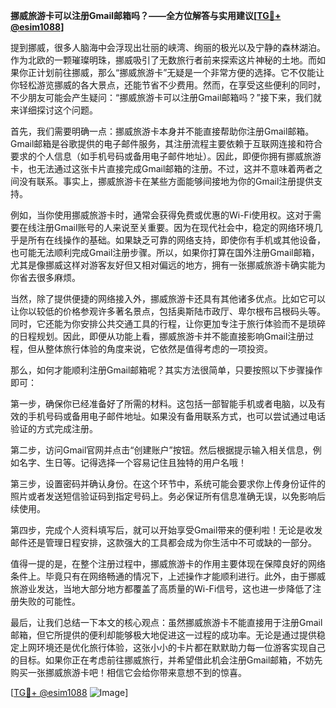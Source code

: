 **挪威旅游卡可以注册Gmail邮箱吗？——全方位解答与实用建议[[TG💪+ @esim1088](https://t.me/s/esim1088)]**

提到挪威，很多人脑海中会浮现出壮丽的峡湾、绚丽的极光以及宁静的森林湖泊。作为北欧的一颗璀璨明珠，挪威吸引了无数旅行者前来探索这片神秘的土地。而如果你正计划前往挪威，那么“挪威旅游卡”无疑是一个非常方便的选择。它不仅能让你轻松游览挪威的各大景点，还能节省不少费用。然而，在享受这些便利的同时，不少朋友可能会产生疑问：“挪威旅游卡可以注册Gmail邮箱吗？”接下来，我们就来详细探讨这个问题。

首先，我们需要明确一点：挪威旅游卡本身并不能直接帮助你注册Gmail邮箱。Gmail邮箱是谷歌提供的电子邮件服务，其注册流程主要依赖于互联网连接和符合要求的个人信息（如手机号码或备用电子邮件地址）。因此，即便你拥有挪威旅游卡，也无法通过这张卡片直接完成Gmail邮箱的注册。不过，这并不意味着两者之间没有联系。事实上，挪威旅游卡在某些方面能够间接地为你的Gmail注册提供支持。

例如，当你使用挪威旅游卡时，通常会获得免费或优惠的Wi-Fi使用权。这对于需要在线注册Gmail账号的人来说至关重要。因为在现代社会中，稳定的网络环境几乎是所有在线操作的基础。如果缺乏可靠的网络支持，即使你有手机或其他设备，也可能无法顺利完成Gmail注册步骤。所以，如果你打算在国外注册Gmail邮箱，尤其是像挪威这样对游客友好但又相对偏远的地方，拥有一张挪威旅游卡确实能为你省去很多麻烦。

当然，除了提供便捷的网络接入外，挪威旅游卡还具有其他诸多优点。比如它可以让你以较低的价格参观许多著名景点，包括奥斯陆市政厅、卑尔根布吕根码头等。同时，它还能为你安排公共交通工具的行程，让你更加专注于旅行体验而不是琐碎的日程规划。因此，即便从功能上看，挪威旅游卡并不能直接影响Gmail注册过程，但从整体旅行体验的角度来说，它依然是值得考虑的一项投资。

那么，如何才能顺利注册Gmail邮箱呢？其实方法很简单，只要按照以下步骤操作即可：

第一步，确保你已经准备好了所需的材料。这包括一部智能手机或者电脑，以及有效的手机号码或备用电子邮件地址。如果没有备用联系方式，也可以尝试通过电话验证的方式完成注册。

第二步，访问Gmail官网并点击“创建账户”按钮。然后根据提示输入相关信息，例如名字、生日等。记得选择一个容易记住且独特的用户名哦！

第三步，设置密码并确认身份。在这个环节中，系统可能会要求你上传身份证件的照片或者发送短信验证码到指定号码上。务必保证所有信息准确无误，以免影响后续使用。

第四步，完成个人资料填写后，就可以开始享受Gmail带来的便利啦！无论是收发邮件还是管理日程安排，这款强大的工具都会成为你生活中不可或缺的一部分。

值得一提的是，在整个注册过程中，挪威旅游卡的作用主要体现在保障良好的网络条件上。毕竟只有在网络畅通的情况下，上述操作才能顺利进行。此外，由于挪威旅游业发达，当地大部分地方都覆盖了高质量的Wi-Fi信号，这也进一步降低了注册失败的可能性。

最后，让我们总结一下本文的核心观点：虽然挪威旅游卡不能直接用于注册Gmail邮箱，但它所提供的便利却能够极大地促进这一过程的成功率。无论是通过提供稳定上网环境还是优化旅行体验，这张小小的卡片都在默默助力每一位游客实现自己的目标。如果你正在考虑前往挪威旅行，并希望借此机会注册Gmail邮箱，不妨先购买一张挪威旅游卡吧！相信它会给你带来意想不到的惊喜。

[[TG💪+ @esim1088](https://t.me/s/esim1088) ![Image](https://i.postimg.cc/4NQfJmqS/Snipaste-2025-05-13-00-14-12.png)]